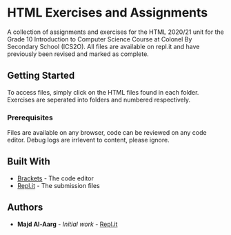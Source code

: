 # HTML Exercises and Assignments

A collection of assignments and exercises for the HTML 2020/21 unit for the Grade 10 Introduction to Computer Science Course at Colonel By Secondary School (ICS2O). All files are available on repl.it and have previously been revised and marked as complete.

## Getting Started

To access files, simply click on the HTML files found in each folder. Exercises are seperated into folders and numbered respectively.

### Prerequisites

Files are available on any browser, code can be reviewed on any code editor. Debug logs are irrlevent to content, please ignore.

## Built With

* [Brackets](http://brackets.io/) - The code editor
* [Repl.it](https://repl.it/~) - The submission files

## Authors

* **Majd Al-Aarg** - *Initial work* - [Repl.it](https://repl.it/@MAJDALAARG)
